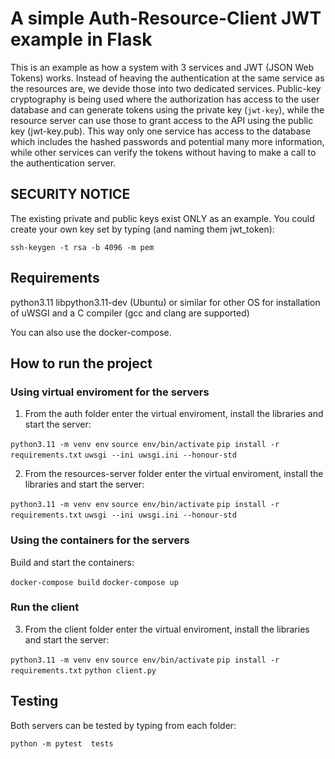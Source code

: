 # A simple Auth-Resource-Client JWT example in Flask

This is an example as how a system with 3 services and JWT (JSON Web Tokens) works.
Instead of heaving the authentication at the same service as the resources are, we devide those into two dedicated services. Public-key cryptography is being used where the authorization has access to the user database and can generate tokens using the private key (`jwt-key`), while the resource server can use those to grant access to the API using the public key (jwt-key.pub). This way only one service has access to the database which includes the hashed passwords and potential many more information, while other services can verify the tokens without having to make a call to the authentication server.


## SECURITY NOTICE

The existing private and public keys exist ONLY as an example.
You could create your own key set by typing (and naming them jwt_token):

`ssh-keygen -t rsa -b 4096 -m pem`


## Requirements

python3.11
libpython3.11-dev (Ubuntu) or similar for other OS for installation of uWSGI and a C compiler (gcc and clang are supported)

You can also use the docker-compose.


## How to run the project

### Using virtual enviroment for the servers

1. From the auth folder enter the virtual enviroment, install the libraries and start the server:

`python3.11 -m venv env`
`source env/bin/activate`
`pip install -r requirements.txt`
`uwsgi --ini uwsgi.ini --honour-std`
  
2. From the resources-server folder enter the virtual enviroment, install the libraries and start the server:

`python3.11 -m venv env`
`source env/bin/activate`
`pip install -r requirements.txt`
`uwsgi --ini uwsgi.ini --honour-std`


### Using the containers for the servers

Build and start the containers:

`docker-compose build`
`docker-compose up`


### Run the client

3. From the client folder enter the virtual enviroment, install the libraries and start the server:

`python3.11 -m venv env`
`source env/bin/activate`
`pip install -r requirements.txt`
`python client.py`


## Testing

Both servers can be tested by typing from each folder:

`python -m pytest  tests`
